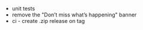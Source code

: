 -   unit tests
-   remove the "Don’t miss what’s happening" banner
-   ci - create .zip release on tag
